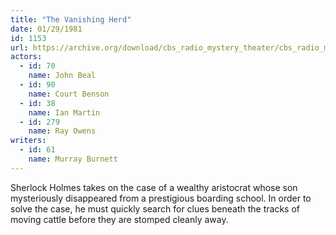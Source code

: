 ```yaml
---
title: "The Vanishing Herd"
date: 01/29/1981
id: 1153
url: https://archive.org/download/cbs_radio_mystery_theater/cbs_radio_mystery_theater-1151-1200.zip/cbs_radio_mystery_theater-1151-1200%2Fcbsrmt_1153_the_vanishing_herd.mp3
actors:  
  - id: 70
    name: John Beal  
  - id: 90
    name: Court Benson  
  - id: 38
    name: Ian Martin  
  - id: 279
    name: Ray Owens
writers:  
  - id: 61
    name: Murray Burnett
---
```

Sherlock Holmes takes on the case of a wealthy aristocrat whose son mysteriously disappeared from a prestigious boarding school. In order to solve the case, he must quickly search for clues beneath the tracks of moving cattle before they are stomped cleanly away.